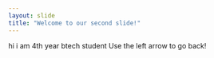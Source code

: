 ```yaml
---
layout: slide
title: "Welcome to our second slide!"
---
```

hi i am 4th year btech student
Use the left arrow to go back!
